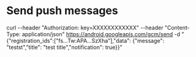 # Send push messages

curl --header "Authorization: key=XXXXXXXXXXXX" --header "Content-Type: application/json" https://android.googleapis.com/gcm/send -d "{\"registration_ids\":[\"fs...Tw:APA...SzXha\"],\"data\": {\"message\": \"testst\",\"title\": \"test title\",\"notification\": true}}"